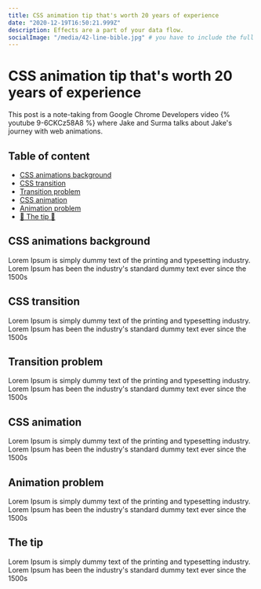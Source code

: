 ```yaml
---
title: CSS animation tip that's worth 20 years of experience
date: "2020-12-19T16:50:21.999Z"
description: Effects are a part of your data flow.
socialImage: "/media/42-line-bible.jpg" # you have to include the full path
---
```


# CSS animation tip that's worth 20 years of experience

This post is a note-taking from Google Chrome Developers video {% youtube 9-6CKCz58A8 %} where Jake and Surma talks about Jake's journey with web animations.

## Table of content

- [CSS animations background](#css-animations-background)
- [CSS transition](#css-transition)
- [Transition problem](#transition-problem)
- [CSS animation](#css-animation)
- [Animation problem](#animation-problem)
- [🌟 The tip 🌟](#the-tip)

## CSS animations background <a name="css-animations-background"></a>

Lorem Ipsum is simply dummy text of the printing and typesetting industry. Lorem Ipsum has been the industry's standard dummy text ever since the 1500s

## CSS transition <a name="css-transition"></a>

Lorem Ipsum is simply dummy text of the printing and typesetting industry. Lorem Ipsum has been the industry's standard dummy text ever since the 1500s

## Transition problem <a name="transition-problem"></a>

Lorem Ipsum is simply dummy text of the printing and typesetting industry. Lorem Ipsum has been the industry's standard dummy text ever since the 1500s

## CSS animation <a name="css-animation"></a>

Lorem Ipsum is simply dummy text of the printing and typesetting industry. Lorem Ipsum has been the industry's standard dummy text ever since the 1500s

## Animation problem <a name="animation-problem"></a>

Lorem Ipsum is simply dummy text of the printing and typesetting industry. Lorem Ipsum has been the industry's standard dummy text ever since the 1500s

## The tip <a name="the-tip"></a>

Lorem Ipsum is simply dummy text of the printing and typesetting industry. Lorem Ipsum has been the industry's standard dummy text ever since the 1500s
